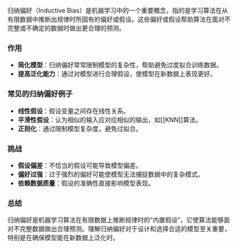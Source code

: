 归纳偏好（Inductive Bias）是机器学习中的一个重要概念，指的是学习算法在从有限数据中推断出规律时所固有的偏好或假设。这些偏好或假设帮助算法在面对不完整或不确定的数据时做出更合理的预测。

### 作用
- **简化模型**：归纳偏好常常限制模型的复杂性，帮助避免过度拟合训练数据。
- **提高泛化能力**：通过对模型进行合理假设，使模型在新数据上表现更好。

### 常见的归纳偏好例子
- **线性假设**：假设变量之间存在线性关系。
- **平滑性假设**：认为相似的输入应对应相似的输出，如[[KNN]]算法。
- **正则化**：通过限制模型复杂度，避免过拟合。

### 挑战
- **假设偏差**：不恰当的假设可能导致模型偏差。
- **偏好过强**：过于强烈的偏好可能使模型无法捕捉数据中的复杂模式。
- **依赖数据质量**：假设的准确性直接影响模型表现。

### 总结
归纳偏好是机器学习算法在有限数据上推断规律时的“内置假设”，它使算法能够面对不完整数据做出合理预测。理解归纳偏好对于设计和选择合适的模型至关重要，特别是在确保模型能在新数据上泛化时。